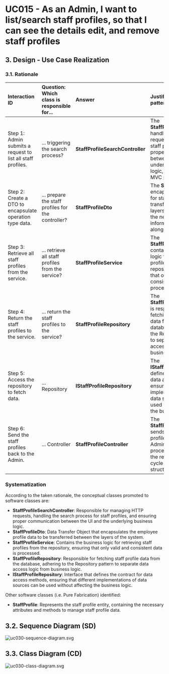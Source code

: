 # UC015 - As an Admin, I want to list/search staff profiles, so that I can see the details edit, and remove staff profiles

## 3. Design - Use Case Realization

### 3.1. Rationale

| Interaction ID                                              | Question: Which class is responsible for...        | Answer                           | Justification (with patterns)                                                                                                                                                                              |
|:------------------------------------------------------------|:---------------------------------------------------|:---------------------------------|:-----------------------------------------------------------------------------------------------------------------------------------------------------------------------------------------------------------|
| Step 1: Admin submits a request to list all staff profiles. | ... triggering the search process?                 | **StaffProfileSearchController** | The **StaffProfileController** handles the Admin's request to list or search staff profiles, ensuring proper communication between the UI and the underlying business logic, in line with the MVC pattern. |
| Step 2: Create a DTO to encapsulate operation type data.    | ... prepare the staff profiles for the controller? | **StaffProfileDto**              | The **StaffProfileDto** encapsulates the data for staff profiles to be transferred between layers, ensuring only the necessary information is passed along.                                                |
| Step 3: Retrieve all staff profiles from the service.       | ... retrieve all staff profiles from the service?  | **StaffProfileService**          | The **StaffProfileService** contains the business logic for retrieving staff profiles from the repository, ensuring that only valid and consistent data is processed.                                      |
| Step 4: Return the staff profiles to the service.           | ... return the staff profiles to the service?      | **StaffProfileRepository**       | The **StaffProfileRepository** is responsible for fetching staff profile data from the database, adhering to the Repository pattern to separate data access logic from business logic.                     |
| Step 5: Access the repository to fetch data.                | ... Repository                                     | **IStaffProfileRepository**      | The **IStaffProfileRepository** defines the contract for data access methods, ensuring that different implementations of data sources can be used without affecting the business logic.                    |
| Step 6: Send the staff profiles back to the Admin.          | ... Controller                                     | **StaffProfileController**       | The **StaffProfileController** sends the list of staff profiles back to the Admin after processing, completing the request-response cycle in the MVC structure.                                            |

### Systematization ##

According to the taken rationale, the conceptual classes promoted to software classes are:

* **StaffProfileSearchController**: Responsible for managing HTTP requests, handling the search process for staff profiles, and ensuring proper communication between the UI and the underlying business logic.
* **StaffProfileDto**: Data Transfer Object that encapsulates the employee profile data to be transferred between the layers of the system.
* **StaffProfileService**: Contains the business logic for retrieving staff profiles from the repository, ensuring that only valid and consistent data is processed.
* **StaffProfileRepository**: Responsible for fetching staff profile data from the database, adhering to the Repository pattern to separate data access logic from business logic.
* **IStaffProfileRepository**: Interface that defines the contract for data access methods, ensuring that different implementations of data sources can be used without affecting the business logic.

Other software classes (i.e. Pure Fabrication) identified:

* **StaffProfile**: Represents the staff profile entity, containing the necessary attributes and methods to manage staff profile data.

## 3.2. Sequence Diagram (SD)

![uc030-sequence-diagram.svg](svg/uc015-sequence-diagram.svg)

## 3.3. Class Diagram (CD)

![uc030-class-diagram.svg](svg/uc015-class-diagram.svg)
